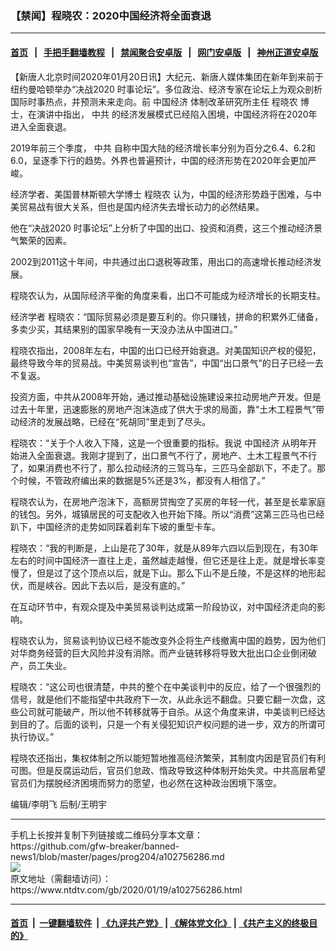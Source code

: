 ### 【禁闻】程晓农：2020中国经济将全面衰退
------------------------

#### [首页](https://github.com/gfw-breaker/banned-news1/blob/master/README.md) &nbsp;&nbsp;|&nbsp;&nbsp; [手把手翻墙教程](https://github.com/gfw-breaker/guides/wiki) &nbsp;&nbsp;|&nbsp;&nbsp; [禁闻聚合安卓版](https://github.com/gfw-breaker/bn-android) &nbsp;&nbsp;|&nbsp;&nbsp; [网门安卓版](https://github.com/oGate2/oGate) &nbsp;&nbsp;|&nbsp;&nbsp; [神州正道安卓版](https://github.com/SzzdOgate/update) 



<div><div class="post_content" itemprop="articleBody">
 <p>
  【新唐人北京时间2020年01月20日讯】大纪元、新唐人媒体集团在新年到来前于纽约曼哈顿举办“决战2020 时事论坛”。多位政治、经济专家在论坛上为观众剖析国际时事热点，并预测未来走向。前
  <ok href="https://www.ntdtv.com/gb/中国经济.htm">
   中国经济
  </ok>
  体制改革研究所主任
  <ok href="https://www.ntdtv.com/gb/程晓农.htm">
   程晓农
  </ok>
  博士，在演讲中指出，
  <ok href="https://www.ntdtv.com/gb/中共.htm">
   中共
  </ok>
  的经济发展模式已经陷入困境，中国经济将在2020年进入全面衰退。
 </p>
 <p>
  2019年前三个季度，
  <ok href="https://www.ntdtv.com/gb/中共.htm">
   中共
  </ok>
  自称中国大陆的经济增长率分别为百分之6.4、6.2和6.0，呈逐季下行的趋势。外界也普遍预计，中国的经济形势在2020年会更加严峻。
 </p>
 <p>
  经济学者、美国普林斯顿大学博士
  <ok href="https://www.ntdtv.com/gb/程晓农.htm">
   程晓农
  </ok>
  认为，中国的经济形势趋于困难，与中美贸易战有很大关系，但也是国内经济失去增长动力的必然结果。
 </p>
 <p>
  他在“决战2020 时事论坛”上分析了中国的出口、投资和消费，这三个推动经济景气繁荣的因素。
 </p>
 <p>
  2002到2011这十年间，中共通过出口退税等政策，用出口的高速增长推动经济发展。
 </p>
 <p>
  程晓农认为，从国际经济平衡的角度来看，出口不可能成为经济增长的长期支柱。
 </p>
 <p>
  经济学者 程晓农：“国际贸易必须是要互利的。你只赚钱，拼命的积累外汇储备，多卖少买，其结果别的国家早晚有一天没办法从中国进口。”
 </p>
 <p>
  程晓农指出，2008年左右，中国的出口已经开始衰退。对美国知识产权的侵犯，最终导致今年的贸易战。中美贸易谈判也“宣告”，中国“出口景气”的日子已经一去不复返。
 </p>
 <p>
  投资方面，中共从2008年开始，通过推动基础设施建设来拉动房地产开发。但是过去十年里，迅速膨胀的房地产泡沫造成了供大于求的局面，靠“土木工程景气”带动经济的发展战略，已经在“死胡同”里走到了尽头。
 </p>
 <p>
  程晓农：“关于个人收入下降，这是一个很重要的指标。我说
  <ok href="https://www.ntdtv.com/gb/中国经济.htm">
   中国经济
  </ok>
  从明年开始进入全面衰退。我刚才提到了，出口景气不行了，房地产、土木工程景气不行了，如果消费也不行了，那么拉动经济的三驾马车，三匹马全部趴下，不走了。那个时候，不管政府编出来的数据是5%还是3%，都没有人相信了。”
 </p>
 <p>
  程晓农认为，在房地产泡沫下，高额房贷掏空了买房的年轻一代，甚至是长辈家庭的钱包。另外，城镇居民的可支配收入也开始下降。所以“消费”这第三匹马也已经趴下，中国经济的走势如同踩着刹车下坡的重型卡车。
 </p>
 <p>
  程晓农：“我的判断是，上山是花了30年，就是从89年六四以后到现在，有30年左右的时间中国经济一直往上走，虽然越走越慢，但它还是往上走。就是增长率变慢了，但是过了这个顶点以后，就是下山。那么下山不是丘陵，不是这样的地形起伏，而是峡谷。因此下去以后，是没有底的。”
 </p>
 <p>
  在互动环节中，有观众提及中美贸易谈判达成第一阶段协议，对中国经济走向的影响。
 </p>
 <p>
  程晓农认为，贸易谈判协议已经不能改变外企将生产线撤离中国的趋势，因为他们对华商务经营的巨大风险并没有消除。而产业链转移将导致大批出口企业倒闭破产，员工失业。
 </p>
 <p>
  程晓农：“这公司也很清楚，中共的整个在中美谈判中的反应，给了一个很强烈的信号，就是他们不能指望中共政府下一次，从此永远不翻盘。只要它翻一次盘，这些公司就可能破产，所以他不转移就等于自杀。从这个角度来讲，中美谈判已经达到目的了。后面的谈判，只是一个有关侵犯知识产权问题的进一步，双方的所谓可执行协议。”
 </p>
 <p>
  程晓农还指出，集权体制之所以能短暂地推高经济繁荣，其制度内因是官员们有利可图。但是反腐运动后，官员们怠政、惰政导致这种体制开始失灵。中共高层希望官员们为摆脱经济困境而努力的愿望，也必然在这种政治困境下落空。
 </p>
 <p>
  编辑/李明飞 后制/王明宇
 </p>
 <div class="single_ad">
 </div>
</div>
</div>
<hr/>
手机上长按并复制下列链接或二维码分享本文章：<br/>
https://github.com/gfw-breaker/banned-news1/blob/master/pages/prog204/a102756286.md <br/>
<a href='https://github.com/gfw-breaker/banned-news1/blob/master/pages/prog204/a102756286.md'><img src='https://github.com/gfw-breaker/banned-news1/blob/master/pages/prog204/a102756286.md.png'/></a> <br/>
原文地址（需翻墙访问）：https://www.ntdtv.com/gb/2020/01/19/a102756286.html


------------------------
#### [首页](https://github.com/gfw-breaker/banned-news1/blob/master/README.md) &nbsp;|&nbsp; [一键翻墙软件](https://github.com/gfw-breaker/nogfw/blob/master/README.md) &nbsp;| [《九评共产党》](https://github.com/gfw-breaker/9ping.md/blob/master/README.md#九评之一评共产党是什么) | [《解体党文化》](https://github.com/gfw-breaker/jtdwh.md/blob/master/README.md) | [《共产主义的终极目的》](https://github.com/gfw-breaker/gczydzjmd.md/blob/master/README.md)


<img src='http://gfw-breaker.win/banned-news/pages/prog204/a102756286.md' width='0px' height='0px'/>